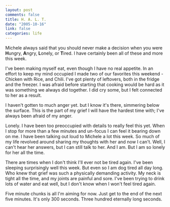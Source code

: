 ```yaml
--- 
layout: post
comments: false
title: H. A. L. T.
date: "2005-10-16"
link: false
categories: life
---
```

Michele always said that you should never make a decision when you were <strong>H</strong>ungry, <strong>A</strong>ngry, <strong>L</strong>onely, or <strong>T</strong>ired. I have certainly been all of these and more this week.

I've been making myself eat, even though I have no real appetite. In an effort to keep my mind occupied I made two of our favorites this weekend - Chicken with Rice, and Chili. I've got plenty of leftovers, both in the fridge and the freezer. I was afraid before starting that cooking would be hard as it was something we always did together. I did cry some, but I felt connected to her as a result.

I haven't gotten to much anger yet. but I know it's there, simmering below the surface. This is the part of my grief I will have the hardest time with; I've always been afraid of my anger.

Lonely. I have been too preoccupied with details to really feel this yet. When I stop for more than a few minutes and un-focus I can feel it bearing down on me. I have been talking out loud to Michele a lot this week. So much of my life revolved around sharing my thoughts with her and now I can't. Well, I can't hear her answers, but I can still talk to her. And I am. But I am so lonely for her all the time.

There are times when I don't think I'll ever not be tired again. I've been sleeping surprisingly well this week. But even so I am dog tired all day long. Who knew that grief was such a physically demanding activity. My neck is tight all the time, and my joints are painful and sore. I've been trying to drink lots of water and eat well, but I don't know when I won't feel tired again.

Five minute chunks is all I'm aiming for now. Just get to the end of the next five minutes. It's only 300 seconds. Three hundred eternally long seconds.
